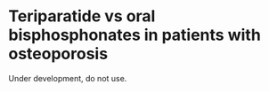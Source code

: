 # Teriparatide vs oral bisphosphonates in patients with osteoporosis

Under development, do not use.
